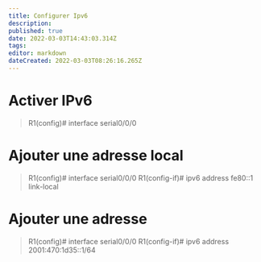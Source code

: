 ```yaml
---
title: Configurer Ipv6
description: 
published: true
date: 2022-03-03T14:43:03.314Z
tags: 
editor: markdown
dateCreated: 2022-03-03T08:26:16.265Z
---
```


# Activer IPv6
> R1(config)# interface serial0/0/0

# Ajouter une adresse local
> R1(config)# interface serial0/0/0
> R1(config-if)# ipv6 address fe80::1 link-local

# Ajouter une adresse
> R1(config)# interface serial0/0/0
> R1(config-if)# ipv6 address 2001:470:1d35::1/64